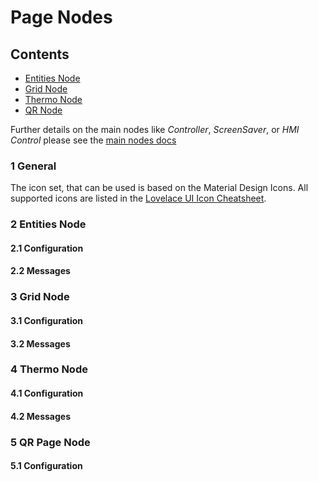 # Page Nodes

## Contents

-   [Entities Node](#1-entities-node)
-   [Grid Node](#2-grid-node)
-   [Thermo Node](#3-thermo-node)
-   [QR Node](#4-qr-page-node)

Further details on the main nodes like _Controller_, _ScreenSaver_, or _HMI Control_ please see the [main nodes docs](./nodes.md)

### 1 General

The icon set, that can be used is based on the Material Design Icons. All supported icons are listed in the [Lovelace UI Icon Cheatsheet](https://docs.nspanel.pky.eu/icon-cheatsheet.html).

### 2 Entities Node

#### 2.1 Configuration

#### 2.2 Messages

### 3 Grid Node

#### 3.1 Configuration

#### 3.2 Messages

### 4 Thermo Node

#### 4.1 Configuration

#### 4.2 Messages

### 5 QR Page Node

#### 5.1 Configuration
